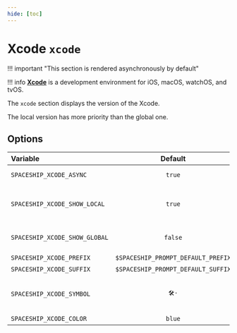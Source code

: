 ```yaml
---
hide: [toc]
---
```


# Xcode `xcode`

!!! important "This section is rendered asynchronously by default"

!!! info
    [**Xcode**](https://developer.apple.com/xcode/) is a development environment for iOS, macOS, watchOS, and tvOS.

The `xcode` section displays the version of the Xcode.

The local version has more priority than the global one.

## Options

| Variable                      |              Default               | Meaning                                      |
| :---------------------------- | :--------------------------------: | -------------------------------------------- |
| `SPACESHIP_XCODE_ASYNC`       |               `true`               | Render section asynchronously                |
| `SPACESHIP_XCODE_SHOW_LOCAL`  |               `true`               | Current local Xcode version based on [xcenv] |
| `SPACESHIP_XCODE_SHOW_GLOBAL` |              `false`               | Global Xcode version based on [xcenv]        |
| `SPACESHIP_XCODE_PREFIX`      | `$SPACESHIP_PROMPT_DEFAULT_PREFIX` | Section's prefix                             |
| `SPACESHIP_XCODE_SUFFIX`      | `$SPACESHIP_PROMPT_DEFAULT_SUFFIX` | Section's suffix                             |
| `SPACESHIP_XCODE_SYMBOL`      |                `🛠·`                | Symbol displayed before the section         |
| `SPACESHIP_XCODE_COLOR`       |               `blue`               | Section's color                              |
